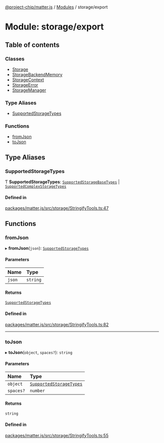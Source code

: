 [@project-chip/matter.js](../README.md) / [Modules](../modules.md) / storage/export

# Module: storage/export

## Table of contents

### Classes

- [Storage](../classes/storage_export.Storage.md)
- [StorageBackendMemory](../classes/storage_export.StorageBackendMemory.md)
- [StorageContext](../classes/storage_export.StorageContext.md)
- [StorageError](../classes/storage_export.StorageError.md)
- [StorageManager](../classes/storage_export.StorageManager.md)

### Type Aliases

- [SupportedStorageTypes](storage_export.md#supportedstoragetypes)

### Functions

- [fromJson](storage_export.md#fromjson)
- [toJson](storage_export.md#tojson)

## Type Aliases

### SupportedStorageTypes

Ƭ **SupportedStorageTypes**: [`SupportedStorageBaseTypes`](export._internal_.md#supportedstoragebasetypes) \| [`SupportedComplexStorageTypes`](export._internal_.md#supportedcomplexstoragetypes)

#### Defined in

[packages/matter.js/src/storage/StringifyTools.ts:47](https://github.com/project-chip/matter.js/blob/ac2c2688/packages/matter.js/src/storage/StringifyTools.ts#L47)

## Functions

### fromJson

▸ **fromJson**(`json`): [`SupportedStorageTypes`](storage_export.md#supportedstoragetypes)

#### Parameters

| Name | Type |
| :------ | :------ |
| `json` | `string` |

#### Returns

[`SupportedStorageTypes`](storage_export.md#supportedstoragetypes)

#### Defined in

[packages/matter.js/src/storage/StringifyTools.ts:82](https://github.com/project-chip/matter.js/blob/ac2c2688/packages/matter.js/src/storage/StringifyTools.ts#L82)

___

### toJson

▸ **toJson**(`object`, `spaces?`): `string`

#### Parameters

| Name | Type |
| :------ | :------ |
| `object` | [`SupportedStorageTypes`](storage_export.md#supportedstoragetypes) |
| `spaces?` | `number` |

#### Returns

`string`

#### Defined in

[packages/matter.js/src/storage/StringifyTools.ts:55](https://github.com/project-chip/matter.js/blob/ac2c2688/packages/matter.js/src/storage/StringifyTools.ts#L55)
